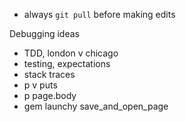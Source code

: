 * always `git pull` before making edits

Debugging ideas

* TDD, london v chicago
* testing, expectations
* stack traces
* p v puts
* p page.body
* gem launchy save_and_open_page

